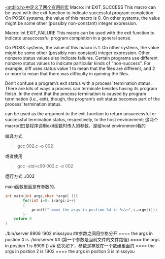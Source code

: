 
[<stdlib.h>中定义了两个有用的宏](https://www.gnu.org/software/libc/manual/html_node/Exit-Status.html)
Macro: int EXIT_SUCCESS
This macro can be used with the exit function to indicate successful program completion.
On POSIX systems, the value of this macro is 0. On other systems, the value might be some other (possibly non-constant) integer expression.

Macro: int EXIT_FAILURE
This macro can be used with the exit function to indicate unsuccessful program completion in a general sense.

On POSIX systems, the value of this macro is 1. On other systems, the value might be some other (possibly non-constant) integer expression. Other nonzero status values also indicate failures. Certain programs use different nonzero status values to indicate particular kinds of "non-success". For example, diff uses status value 1 to mean that the files are different, and 2 or more to mean that there was difficulty in opening the files.

Don’t confuse a program’s exit status with a process’ termination status. There are lots of ways a process can terminate besides having its program finish. In the event that the process termination is caused by program termination (i.e., exit), though, the program’s exit status becomes part of the process’ termination status.

 can be used as the argument to the exit function to return unsuccessful or successful termination status, respectively, to the host environment;
这两个macro(宏)是程序调用exit函数时传入的参数，是给host environment看的



编译方式
> gcc 002.c -o 002

或者使用
> gcc -std=c99 002.c -o 002 

运行方式
./002

main函数里面是有参数的，
```c
int main(int argc,char *argv[ ]){
        for(int i=0; i<argc;i++)
        {
            printf(" ==== the args in postion %d is %s\n",i,argv[i]);
        }
    return 0    
}
```

./bin/server 8909 1902 misssyou ##参数之间用空格分开
==== the args in postion 0 is ./bin/server ## (第一个参数是当前文件的文件路径)
==== the args in postion 1 is 8909 () ## 依次如下，参数是存放在一个数组里面的
==== the args in postion 2 is 1902
==== the args in postion 3 is misssyou
